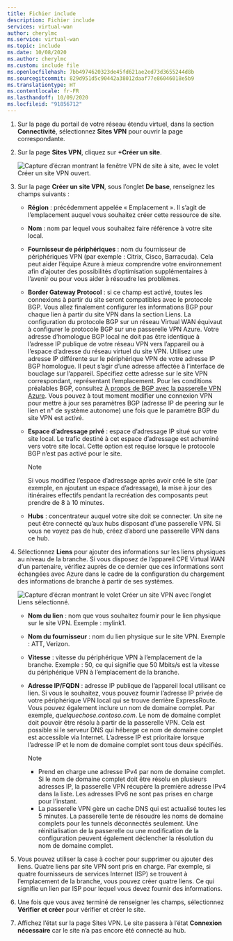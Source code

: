 ```yaml
---
title: Fichier include
description: Fichier include
services: virtual-wan
author: cherylmc
ms.service: virtual-wan
ms.topic: include
ms.date: 10/08/2020
ms.author: cherylmc
ms.custom: include file
ms.openlocfilehash: 7bb4974620323de45fd621ae2ed73d3655244d8b
ms.sourcegitcommit: 829d951d5c90442a38012daaf77e86046018e5b9
ms.translationtype: HT
ms.contentlocale: fr-FR
ms.lasthandoff: 10/09/2020
ms.locfileid: "91856712"
---
```

1. Sur la page du portail de votre réseau étendu virtuel, dans la section **Connectivité**, sélectionnez **Sites VPN** pour ouvrir la page correspondante.
2. Sur la page **Sites VPN**, cliquez sur **+Créer un site**.

   ![Capture d’écran montrant la fenêtre VPN de site à site, avec le volet Créer un site VPN ouvert.](./media/virtual-wan-tutorial-site-include/basics.png "Concepts de base")
3. Sur la page **Créer un site VPN**, sous l’onglet **De base**, renseignez les champs suivants :

    * **Région** : précédemment appelée « Emplacement ». Il s’agit de l’emplacement auquel vous souhaitez créer cette ressource de site.
    * **Nom** : nom par lequel vous souhaitez faire référence à votre site local.
    * **Fournisseur de périphériques** : nom du fournisseur de périphériques VPN (par exemple :  Citrix, Cisco, Barracuda). Cela peut aider l’équipe Azure à mieux comprendre votre environnement afin d’ajouter des possibilités d’optimisation supplémentaires à l’avenir ou pour vous aider à résoudre les problèmes.
    * **Border Gateway Protocol** : si ce champ est activé, toutes les connexions à partir du site seront compatibles avec le protocole BGP. Vous allez finalement configurer les informations BGP pour chaque lien à partir du site VPN dans la section Liens. La configuration du protocole BGP sur un réseau Virtual WAN équivaut à configurer le protocole BGP sur une passerelle VPN Azure. Votre adresse d’homologue BGP local ne doit pas être identique à l’adresse IP publique de votre réseau VPN vers l’appareil ou à l’espace d’adresse du réseau virtuel du site VPN. Utilisez une adresse IP différente sur le périphérique VPN de votre adresse IP BGP homologue. Il peut s’agir d’une adresse affectée à l’interface de bouclage sur l’appareil. Spécifiez cette adresse sur le site VPN correspondant, représentant l’emplacement. Pour les conditions préalables BGP, consultez [À propos de BGP avec la passerelle VPN Azure](../articles/vpn-gateway/vpn-gateway-bgp-overview.md). Vous pouvez à tout moment modifier une connexion VPN pour mettre à jour ses paramètres BGP (adresse IP de peering sur le lien et n° de système autonome) une fois que le paramètre BGP du site VPN est activé.
    * **Espace d’adressage privé** : espace d’adressage IP situé sur votre site local. Le trafic destiné à cet espace d’adressage est acheminé vers votre site local. Cette option est requise lorsque le protocole BGP n’est pas activé pour le site.
    
      >[!NOTE]
      >Si vous modifiez l’espace d’adressage après avoir créé le site (par exemple, en ajoutant un espace d’adressage), la mise à jour des itinéraires effectifs pendant la recréation des composants peut prendre de 8 à 10 minutes.
      >
    * **Hubs** : concentrateur auquel votre site doit se connecter. Un site ne peut être connecté qu’aux hubs disposant d’une passerelle VPN. Si vous ne voyez pas de hub, créez d’abord une passerelle VPN dans ce hub.
4. Sélectionnez **Liens** pour ajouter des informations sur les liens physiques au niveau de la branche. Si vous disposez de l’appareil CPE Virtual WAN d’un partenaire, vérifiez auprès de ce dernier que ces informations sont échangées avec Azure dans le cadre de la configuration du chargement des informations de branche à partir de ses systèmes.

   ![Capture d’écran montrant le volet Créer un site VPN avec l’onglet Liens sélectionné.](./media/virtual-wan-tutorial-site-include/links.png "Liens")

    * **Nom du lien** : nom que vous souhaitez fournir pour le lien physique sur le site VPN. Exemple : mylink1.
    * **Nom du fournisseur** : nom du lien physique sur le site VPN. Exemple : ATT, Verizon.
    * **Vitesse** : vitesse du périphérique VPN à l’emplacement de la branche. Exemple : 50, ce qui signifie que 50 Mbits/s est la vitesse du périphérique VPN à l’emplacement de la branche.
    * **Adresse IP/FQDN** : adresse IP publique de l’appareil local utilisant ce lien. Si vous le souhaitez, vous pouvez fournir l’adresse IP privée de votre périphérique VPN local qui se trouve derrière ExpressRoute. Vous pouvez également inclure un nom de domaine complet. Par exemple, *quelquechose.contoso.com*. Le nom de domaine complet doit pouvoir être résolu à partir de la passerelle VPN. Cela est possible si le serveur DNS qui héberge ce nom de domaine complet est accessible via Internet. L’adresse IP est prioritaire lorsque l’adresse IP et le nom de domaine complet sont tous deux spécifiés.

      >[!NOTE]
      >* Prend en charge une adresse IPv4 par nom de domaine complet. Si le nom de domaine complet doit être résolu en plusieurs adresses IP, la passerelle VPN récupère la première adresse IPv4 dans la liste. Les adresses IPv6 ne sont pas prises en charge pour l’instant.
      >* La passerelle VPN gère un cache DNS qui est actualisé toutes les 5 minutes. La passerelle tente de résoudre les noms de domaine complets pour les tunnels déconnectés seulement. Une réinitialisation de la passerelle ou une modification de la configuration peuvent également déclencher la résolution du nom de domaine complet.
      >
5. Vous pouvez utiliser la case à cocher pour supprimer ou ajouter des liens. Quatre liens par site VPN sont pris en charge. Par exemple, si quatre fournisseurs de services Internet (ISP) se trouvent à l’emplacement de la branche, vous pouvez créer quatre liens. Ce qui signifie un lien par ISP pour lequel vous devez fournir des informations.
6. Une fois que vous avez terminé de renseigner les champs, sélectionnez **Vérifier et créer** pour vérifier et créer le site.
7. Affichez l’état sur la page Sites VPN. Le site passera à l’état **Connexion nécessaire** car le site n’a pas encore été connecté au hub.
